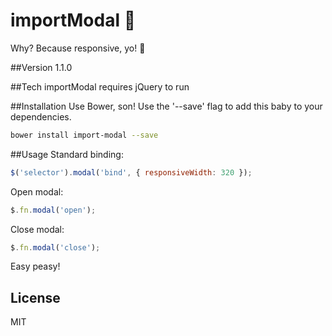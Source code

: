 importModal :dancers:
===========
Why? Because responsive, yo! :beginner:

##Version
1.1.0

##Tech
importModal requires jQuery to run

##Installation
Use Bower, son! Use the '--save' flag to add this baby to your dependencies.

```sh
bower install import-modal --save
```

##Usage
Standard binding:

```javascript
$('selector').modal('bind', { responsiveWidth: 320 });

```
Open modal:

```javascript
$.fn.modal('open');
```
Close modal:

```javascript
$.fn.modal('close');
```
Easy peasy!

License
----

MIT
